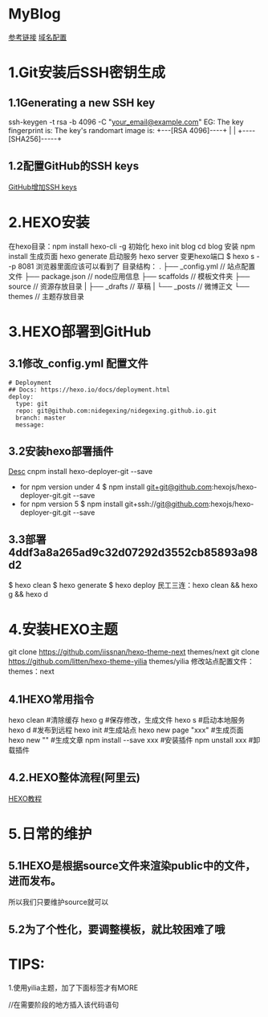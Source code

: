 # MyBlog
[参考链接](https://www.cnblogs.com/wumz/p/8030244.html)
[域名配置](https://blog.csdn.net/simba1949/article/details/79252352)
# 1.Git安装后SSH密钥生成
## 1.1Generating a new SSH key
ssh-keygen -t rsa -b 4096 -C "your_email@example.com"
EG:
The key fingerprint is:
The key's randomart image is:
+---[RSA 4096]----+
|                 |
+----[SHA256]-----+
## 1.2配置GitHub的SSH keys
[GitHub增加SSH keys](https://git-scm.com/book/zh/v2/GitHub-%E8%B4%A6%E6%88%B7%E7%9A%84%E5%88%9B%E5%BB%BA%E5%92%8C%E9%85%8D%E7%BD%AE)
# 2.HEXO安装
在hexo目录：npm install hexo-cli -g
初始化
hexo init blog
cd blog
安装
npm install
生成页面
hexo generate
启动服务
hexo server
变更hexo端口
$ hexo s --p 8081
浏览器里面应该可以看到了
目录结构：
.
├── _config.yml		// 站点配置文件
├── package.json	// node应用信息
├── scaffolds		// 模板文件夹
├── source			// 资源存放目录
|   ├── _drafts		// 草稿
|   └── _posts		// 微博正文
└── themes			// 主题存放目录

# 3.HEXO部署到GitHub
## 3.1修改_config.yml 配置文件
```
# Deployment
## Docs: https://hexo.io/docs/deployment.html
deploy:
  type: git
  repo: git@github.com:nidegexing/nidegexing.github.io.git
  branch: master
  message:
```
## 3.2安装hexo部署插件
[Desc](https://github.com/hexojs/hexo-deployer-git)
cnpm install hexo-deployer-git --save
- for npm version under 4
$ npm install git+git@github.com:hexojs/hexo-deployer-git.git --save
- for npm version 5
$ npm install git+ssh://git@github.com:hexojs/hexo-deployer-git.git --save
## 3.3部署 4ddf3a8a265ad9c32d07292d3552cb85893a98d2
$ hexo clean
$ hexo generate
$ hexo deploy
民工三连：hexo clean && hexo g && hexo d
# 4.安装HEXO主题
git clone https://github.com/iissnan/hexo-theme-next themes/next
git clone https://github.com/litten/hexo-theme-yilia themes/yilia
修改站点配置文件：themes：next
## 4.1HEXO常用指令
hexo clean #清除缓存
hexo g  #保存修改，生成文件
hexo s  #启动本地服务
hexo d  #发布到远程
hexo init #生成站点
hexo new page "xxx" #生成页面
hexo new "" #生成文章
npm install --save xxx  #安装插件
npm unstall xxx #卸载插件
## 4.2.HEXO整体流程(阿里云)
[HEXO教程](https://www.cnblogs.com/visugar/p/6821777.html)
# 5.日常的维护
## 5.1HEXO是根据source文件来渲染public中的文件，进而发布。
所以我们只要维护source就可以
## 5.2为了个性化，要调整模板，就比较困难了哦

# TIPS:
1.使用yilia主题，加了下面标签才有MORE
<!--more--> //在需要阶段的地方插入该代码语句

